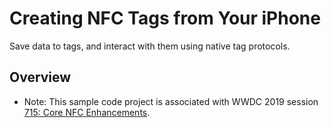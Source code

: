 # Creating NFC Tags from Your iPhone

Save data to tags, and interact with them using native tag protocols.


## Overview

- Note: This sample code project is associated with WWDC 2019 session [715: Core NFC Enhancements](https://developer.apple.com/videos/play/wwdc19/715).

